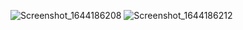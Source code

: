 ![Screenshot_1644186208](https://user-images.githubusercontent.com/88926924/152704123-2fa2eebe-0730-4435-9375-b676ed872234.jpg)
![Screenshot_1644186212](https://user-images.githubusercontent.com/88926924/152704124-152808a9-7fbc-4190-ae6b-881d23cc1162.jpg)
